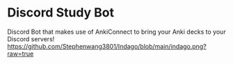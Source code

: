 # Discord Study Bot
 Discord Bot that makes use of AnkiConnect to bring your Anki decks to your Discord servers!
https://github.com/Stephenwang3801/Indago/blob/main/indago.png?raw=true
